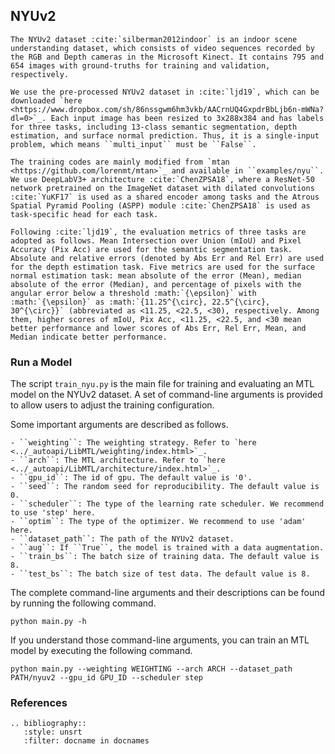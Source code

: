 ## NYUv2

```eval_rst
The NYUv2 dataset :cite:`silberman2012indoor` is an indoor scene understanding dataset, which consists of video sequences recorded by the RGB and Depth cameras in the Microsoft Kinect. It contains 795 and 654 images with ground-truths for training and validation, respectively. 

We use the pre-processed NYUv2 dataset in :cite:`ljd19`, which can be downloaded `here <https://www.dropbox.com/sh/86nssgwm6hm3vkb/AACrnUQ4GxpdrBbLjb6n-mWNa?dl=0>`_. Each input image has been resized to 3x288x384 and has labels for three tasks, including 13-class semantic segmentation, depth estimation, and surface normal prediction. Thus, it is a single-input problem, which means ``multi_input`` must be ``False``.

The training codes are mainly modified from `mtan <https://github.com/lorenmt/mtan>`_ and available in ``examples/nyu``. We use DeepLabV3+ architecture :cite:`ChenZPSA18`, where a ResNet-50 network pretrained on the ImageNet dataset with dilated convolutions :cite:`YuKF17` is used as a shared encoder among tasks and the Atrous Spatial Pyramid Pooling (ASPP) module :cite:`ChenZPSA18` is used as task-specific head for each task. 

Following :cite:`ljd19`, the evaluation metrics of three tasks are adopted as follows. Mean Intersection over Union (mIoU) and Pixel Accuracy (Pix Acc) are used for the semantic segmentation task. Absolute and relative errors (denoted by Abs Err and Rel Err) are used for the depth estimation task. Five metrics are used for the surface normal estimation task: mean absolute of the error (Mean), median absolute of the error (Median), and percentage of pixels with the angular error below a threshold :math:`{\epsilon}` with :math:`{\epsilon}` as :math:`{11.25^{\circ}, 22.5^{\circ}, 30^{\circ}}` (abbreviated as <11.25, <22.5, <30), respectively. Among them, higher scores of mIoU, Pix Acc, <11.25, <22.5, and <30 mean better performance and lower scores of Abs Err, Rel Err, Mean, and Median indicate better performance.
```

### Run a Model

The script ``train_nyu.py`` is the main file for training and evaluating an MTL model on the NYUv2 dataset. A set of command-line arguments is provided to allow users to adjust the training configuration. 

Some important  arguments are described as follows.

```eval_rst
- ``weighting``: The weighting strategy. Refer to `here <../_autoapi/LibMTL/weighting/index.html>`_.
- ``arch``: The MTL architecture. Refer to `here <../_autoapi/LibMTL/architecture/index.html>`_.
- ``gpu_id``: The id of gpu. The default value is '0'.
- ``seed``: The random seed for reproducibility. The default value is 0.
- ``scheduler``: The type of the learning rate scheduler. We recommend to use 'step' here.
- ``optim``: The type of the optimizer. We recommend to use 'adam' here.
- ``dataset_path``: The path of the NYUv2 dataset.
- ``aug``: If ``True``, the model is trained with a data augmentation.
- ``train_bs``: The batch size of training data. The default value is 8.
- ``test_bs``: The batch size of test data. The default value is 8.
```

The complete command-line arguments and their descriptions can be found by running the following command.

```shell
python main.py -h
```

If you understand those command-line arguments, you can train an MTL model by executing the following command. 

```shell
python main.py --weighting WEIGHTING --arch ARCH --dataset_path PATH/nyuv2 --gpu_id GPU_ID --scheduler step
```

### References

```eval_rst
.. bibliography::
   :style: unsrt
   :filter: docname in docnames
```
